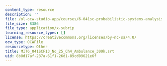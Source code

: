 ```yaml
---
content_type: resource
description: ''
file: /ol-ocw-studio-app/courses/6-041sc-probabilistic-systems-analysis-and-applied-probability-fall-2013/8b8d17af237a61f126d189cd09621e6f_MIT6_041SCF13_No_25_Ch4_Ambulance_300k.srt
file_size: 8386
file_type: application/x-subrip
learning_resource_types: []
license: https://creativecommons.org/licenses/by-nc-sa/4.0/
ocw_type: OCWFile
resourcetype: Other
title: MIT6_041SCF13_No_25_Ch4_Ambulance_300k.srt
uid: 8b8d17af-237a-61f1-26d1-89cd09621e6f
---
```

